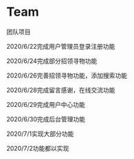 # Team
团队项目

2020/6/22完成用户管理员登录注册功能

2020/6/24完成部分招领寻物功能

2020/6/26完善招领寻物功能，添加搜索功能

2020/6/28完成留言感谢，在线交流功能

2020/6/29完成用户中心功能

2020/6/30完成后台管理功能

2020/7/1实现大部分功能

2020/7/2功能都以实现

